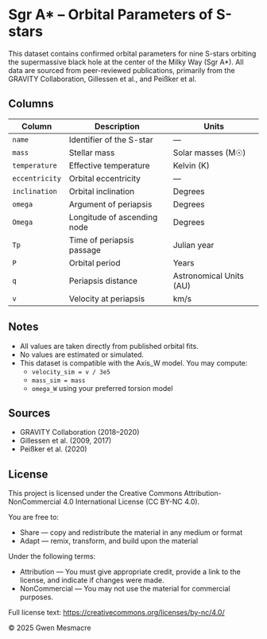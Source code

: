 # Sgr A* – Orbital Parameters of S-stars

This dataset contains confirmed orbital parameters for nine S-stars orbiting the supermassive black hole at the center of the Milky Way (Sgr A*). All data are sourced from peer-reviewed publications, primarily from the GRAVITY Collaboration, Gillessen et al., and Peißker et al.

## Columns

| Column       | Description                                      | Units         |
|--------------|--------------------------------------------------|---------------|
| `name`       | Identifier of the S-star                         | —             |
| `mass`       | Stellar mass                                     | Solar masses (M☉) |
| `temperature`| Effective temperature                            | Kelvin (K)    |
| `eccentricity`| Orbital eccentricity                            | —             |
| `inclination`| Orbital inclination                              | Degrees       |
| `omega`      | Argument of periapsis                            | Degrees       |
| `Omega`      | Longitude of ascending node                      | Degrees       |
| `Tp`         | Time of periapsis passage                        | Julian year   |
| `P`          | Orbital period                                   | Years         |
| `q`          | Periapsis distance                               | Astronomical Units (AU) |
| `v`          | Velocity at periapsis                            | km/s          |

## Notes

- All values are taken directly from published orbital fits.
- No values are estimated or simulated.
- This dataset is compatible with the Axis_W model. You may compute:
  - `velocity_sim = v / 3e5`
  - `mass_sim = mass`
  - `omega_W` using your preferred torsion model

## Sources

- GRAVITY Collaboration (2018–2020)
- Gillessen et al. (2009, 2017)
- Peißker et al. (2020)

## License

This project is licensed under the Creative Commons Attribution-NonCommercial 4.0 International License (CC BY-NC 4.0).

You are free to:
- Share — copy and redistribute the material in any medium or format
- Adapt — remix, transform, and build upon the material

Under the following terms:
- Attribution — You must give appropriate credit, provide a link to the license, and indicate if changes were made.
- NonCommercial — You may not use the material for commercial purposes.

Full license text: https://creativecommons.org/licenses/by-nc/4.0/

© 2025 Gwen Mesmacre


